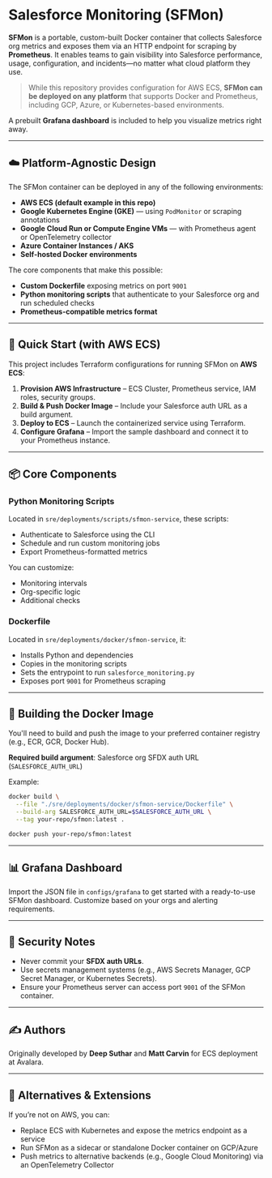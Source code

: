 # Salesforce Monitoring (SFMon)

**SFMon** is a portable, custom-built Docker container that collects Salesforce org metrics and exposes them via an HTTP endpoint for scraping by **Prometheus**. It enables teams to gain visibility into Salesforce performance, usage, configuration, and incidents—no matter what cloud platform they use.

> While this repository provides configuration for AWS ECS, **SFMon can be deployed on any platform** that supports Docker and Prometheus, including GCP, Azure, or Kubernetes-based environments.

A prebuilt **Grafana dashboard** is included to help you visualize metrics right away.

---

## ☁️ Platform-Agnostic Design

The SFMon container can be deployed in any of the following environments:

- **AWS ECS (default example in this repo)**
- **Google Kubernetes Engine (GKE)** — using `PodMonitor` or scraping annotations
- **Google Cloud Run or Compute Engine VMs** — with Prometheus agent or OpenTelemetry collector
- **Azure Container Instances / AKS**
- **Self-hosted Docker environments**

The core components that make this possible:

- **Custom Dockerfile** exposing metrics on port `9001`
- **Python monitoring scripts** that authenticate to your Salesforce org and run scheduled checks
- **Prometheus-compatible metrics format**

---

## 🚀 Quick Start (with AWS ECS)

This project includes Terraform configurations for running SFMon on **AWS ECS**:

1. **Provision AWS Infrastructure** – ECS Cluster, Prometheus service, IAM roles, security groups.
2. **Build & Push Docker Image** – Include your Salesforce auth URL as a build argument.
3. **Deploy to ECS** – Launch the containerized service using Terraform.
4. **Configure Grafana** – Import the sample dashboard and connect it to your Prometheus instance.

---

## 📦 Core Components

### Python Monitoring Scripts

Located in `sre/deployments/scripts/sfmon-service`, these scripts:

- Authenticate to Salesforce using the CLI
- Schedule and run custom monitoring jobs
- Export Prometheus-formatted metrics

You can customize:

- Monitoring intervals
- Org-specific logic
- Additional checks

### Dockerfile

Located in `sre/deployments/docker/sfmon-service`, it:

- Installs Python and dependencies
- Copies in the monitoring scripts
- Sets the entrypoint to run `salesforce_monitoring.py`
- Exposes port `9001` for Prometheus scraping

---

## 🔨 Building the Docker Image

You'll need to build and push the image to your preferred container registry (e.g., ECR, GCR, Docker Hub).

**Required build argument**: Salesforce org SFDX auth URL (`SALESFORCE_AUTH_URL`)

Example:

```bash
docker build \
  --file "./sre/deployments/docker/sfmon-service/Dockerfile" \
  --build-arg SALESFORCE_AUTH_URL=$SALESFORCE_AUTH_URL \
  --tag your-repo/sfmon:latest .

docker push your-repo/sfmon:latest
```

---

## 📊 Grafana Dashboard

Import the JSON file in `configs/grafana` to get started with a ready-to-use SFMon dashboard. Customize based on your orgs and alerting requirements.

---

## 🔐 Security Notes

- Never commit your **SFDX auth URLs**.
- Use secrets management systems (e.g., AWS Secrets Manager, GCP Secret Manager, or Kubernetes Secrets).
- Ensure your Prometheus server can access port `9001` of the SFMon container.

---

## ✍️ Authors

Originally developed by **Deep Suthar** and **Matt Carvin** for ECS deployment at Avalara.

---

## 🔄 Alternatives & Extensions

If you’re not on AWS, you can:

- Replace ECS with Kubernetes and expose the metrics endpoint as a service
- Run SFMon as a sidecar or standalone Docker container on GCP/Azure
- Push metrics to alternative backends (e.g., Google Cloud Monitoring) via an OpenTelemetry Collector
